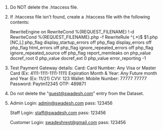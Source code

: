 1.	Do NOT delete the .htaccess file.
2.	If .htaccess file isn't found, create a .htaccess file with the following contents: 

	RewriteEngine on 
	RewriteCond %{REQUEST_FILENAME} !-d
	RewriteCond %{REQUEST_FILENAME}\.php -f
	RewriteRule ^(.*)$ $1.php [NC,L]
	php_flag display_startup_errors off
	php_flag display_errors off
	php_flag html_errors off
	php_flag ignore_repeated_errors off
	php_flag ignore_repeated_source off
	php_flag report_memleaks on
	php_value docref_root 0
	php_value docref_ext 0
	php_value error_reporting -1

3.	Test Payment Gateway details:
	Card:
		Card Number:	Any Visa or Master Card (Ex: 4111-1111-1111-1111)
		Expiration Month & Year:	Any Future month and Year (Ex: 11/21)
		CVV:	123
	Wallet:
		Mobile Number:	77777 77777
		Password:	Paytm12345
		OTP:	489871

5.	Do not delete the "guest@swadesh.com" entry from the Dataset.

6.	Admin Login:
	admin@swadesh.com
	pass: 123456

	Staff Login:
	staff@swadesh.com
	pass: 123456

	Customer Login:
	swadeshrest@gmail.com
	pass: 123456

